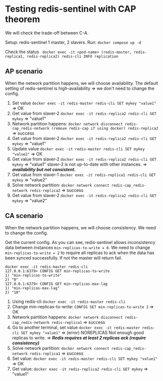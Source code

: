 # Testing redis-sentinel with CAP theorem

We will check the trade-off between C-A.

Setup: redis-sentinel 1 master, 2 slavers. Run: `docker compose up -d` 

Check the status ` docker exec -it <pod-name> (redis-master, redis-replica1, redis-replica2) redis-cli INFO replication`

## AP scenario
When the network partition happens, we will choose availability. The default setting of redis-sentinel is high-availability => we don't need to change the config.


1. Set value `docker exec -it redis-master redis-cli SET mykey "value1"` => OK
2. Get value from slaver-2 `docker exec -it redis-replica2 redis-cli GET mykey` => "value1"
3. Network partition happens: `docker network disconnect redis-cap_redis-network (remove redis-cap if using docker) redis-replica2` => success
4. Get value from slaver-2 `docker exec -it redis-replica2 redis-cli GET mykey` => "value1"
5. Update value `docker exec -it redis-master redis-cli SET mykey "value2"` => OK
6. Get value from slaver-2 `docker exec -it redis-replica2 redis-cli GET mykey` => "value1" slaver-2 is not up-to-date with other instances. => _**availability but not consistent.**_
7. Get value from slaver-1 `docker exec -it redis-replica1 redis-cli GET mykey` => "value2"
8. Solve network partition: `docker network connect redis-cap_redis-network redis-replica2` => success
9. Get value from slaver-2 `docker exec -it redis-replica2 redis-cli GET mykey` => "value2"


## CA scenario
When the network partition happens, we will choose consistency. We need to change the config.

Get the current config. As you can see, redis-sentinel allows inconsistency data between instances `min-replicas-to-write = 0`. We need to change `min-replicas-to-write = 2` to require all replicas to ack 
when the data has been synced successfully. If not the master will return fail.
```
docker exec -it redis-master redis-cli
127.0.0.1:6379> CONFIG GET min-replicas-to-write
1) "min-replicas-to-write"
2) "0"
127.0.0.1:6379> CONFIG GET min-replicas-max-lag
1) "min-replicas-max-lag"
2) "10"
```

1. Using redis-cli `docker exec -it redis-master redis-cli`
2. Change min-replicas-to-write: `CONFIG SET min-replicas-to-write 2` => OK
3. Network partition happens: `docker network disconnect redis-cap_redis-network redis-replica1` => success
4. Go to another terminal, set value `docker exec -it redis-master redis-cli SET mykey "value1"` => (error) NOREPLICAS Not enough good replicas to write. => _**Redis requires at least 2 replicas ack (require consistency)**_
5. Solve network partition: `docker network connect redis-cap_redis-network redis-replica1` => success
6. Set value: `docker exec -it redis-master redis-cli SET mykey "value1"` => OK
7. Get value: `docker exec -it redis-replica2 redis-cli GET mykey` => "value1"


